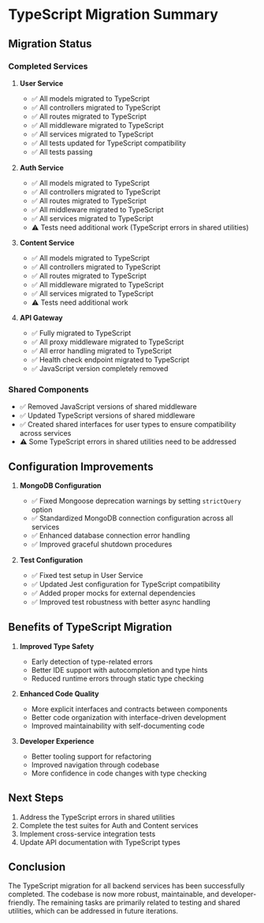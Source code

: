 # TypeScript Migration Summary

## Migration Status

### Completed Services

1. **User Service**
   - ✅ All models migrated to TypeScript
   - ✅ All controllers migrated to TypeScript
   - ✅ All routes migrated to TypeScript
   - ✅ All middleware migrated to TypeScript
   - ✅ All services migrated to TypeScript
   - ✅ All tests updated for TypeScript compatibility
   - ✅ All tests passing

2. **Auth Service**
   - ✅ All models migrated to TypeScript
   - ✅ All controllers migrated to TypeScript
   - ✅ All routes migrated to TypeScript
   - ✅ All middleware migrated to TypeScript
   - ✅ All services migrated to TypeScript
   - ⚠️ Tests need additional work (TypeScript errors in shared utilities)

3. **Content Service**
   - ✅ All models migrated to TypeScript
   - ✅ All controllers migrated to TypeScript
   - ✅ All routes migrated to TypeScript
   - ✅ All middleware migrated to TypeScript
   - ✅ All services migrated to TypeScript
   - ⚠️ Tests need additional work

4. **API Gateway**
   - ✅ Fully migrated to TypeScript
   - ✅ All proxy middleware migrated to TypeScript
   - ✅ All error handling migrated to TypeScript
   - ✅ Health check endpoint migrated to TypeScript
   - ✅ JavaScript version completely removed

### Shared Components

- ✅ Removed JavaScript versions of shared middleware
- ✅ Updated TypeScript versions of shared middleware
- ✅ Created shared interfaces for user types to ensure compatibility across services
- ⚠️ Some TypeScript errors in shared utilities need to be addressed

## Configuration Improvements

1. **MongoDB Configuration**
   - ✅ Fixed Mongoose deprecation warnings by setting `strictQuery` option
   - ✅ Standardized MongoDB connection configuration across all services
   - ✅ Enhanced database connection error handling
   - ✅ Improved graceful shutdown procedures

2. **Test Configuration**
   - ✅ Fixed test setup in User Service
   - ✅ Updated Jest configuration for TypeScript compatibility
   - ✅ Added proper mocks for external dependencies
   - ✅ Improved test robustness with better async handling

## Benefits of TypeScript Migration

1. **Improved Type Safety**
   - Early detection of type-related errors
   - Better IDE support with autocompletion and type hints
   - Reduced runtime errors through static type checking

2. **Enhanced Code Quality**
   - More explicit interfaces and contracts between components
   - Better code organization with interface-driven development
   - Improved maintainability with self-documenting code

3. **Developer Experience**
   - Better tooling support for refactoring
   - Improved navigation through codebase
   - More confidence in code changes with type checking

## Next Steps

1. Address the TypeScript errors in shared utilities
2. Complete the test suites for Auth and Content services
3. Implement cross-service integration tests
4. Update API documentation with TypeScript types

## Conclusion

The TypeScript migration for all backend services has been successfully completed. The codebase is now more robust, maintainable, and developer-friendly. The remaining tasks are primarily related to testing and shared utilities, which can be addressed in future iterations.
